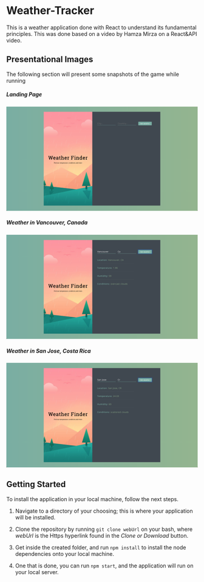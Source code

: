 # Weather-Tracker
This is a weather application done with React to understand its fundamental principles. This was done based on a video by Hamza Mirza on a React&API video.

## Presentational Images
The following section will present some snapshots of the game while running

##### Landing Page
![](Images/Weather1.png)
##### Weather in Vancouver, Canada
![](Images/Weather2.png)
##### Weather in San Jose, Costa Rica
![](Images/Weather3.png)


## Getting Started
To install the application in your local machine, follow the next steps.

  1. Navigate to a directory of your choosing; this is where your application will be installed. 
  
  2. Clone the repository by running ``` git clone webUrl ``` on your bash, where *webUrl* is the Https hyperlink found in the    *Clone or Download* button.

  3. Get inside the created folder, and run ``` npm install ``` to install the node dependencies onto your local machine.
  
  4. One that is done, you can run ``` npm start ```, and the application will run on your local server.


